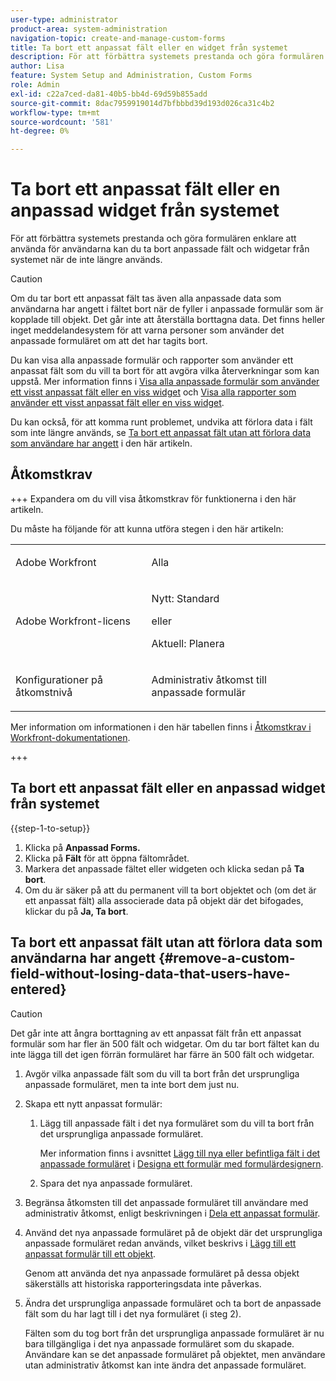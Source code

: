 ```yaml
---
user-type: administrator
product-area: system-administration
navigation-topic: create-and-manage-custom-forms
title: Ta bort ett anpassat fält eller en widget från systemet
description: För att förbättra systemets prestanda och göra formulären enklare att använda för användarna kan du ta bort anpassade fält och widgetar från systemet när de inte längre används.
author: Lisa
feature: System Setup and Administration, Custom Forms
role: Admin
exl-id: c22a7ced-da81-40b5-bb4d-69d59b855add
source-git-commit: 8dac7959919014d7bfbbbd39d193d026ca31c4b2
workflow-type: tm+mt
source-wordcount: '581'
ht-degree: 0%

---
```


# Ta bort ett anpassat fält eller en anpassad widget från systemet

För att förbättra systemets prestanda och göra formulären enklare att använda för användarna kan du ta bort anpassade fält och widgetar från systemet när de inte längre används.

>[!CAUTION]
>
>Om du tar bort ett anpassat fält tas även alla anpassade data som användarna har angett i fältet bort när de fyller i anpassade formulär som är kopplade till objekt. Det går inte att återställa borttagna data. Det finns heller inget meddelandesystem för att varna personer som använder det anpassade formuläret om att det har tagits bort.
>
>Du kan visa alla anpassade formulär och rapporter som använder ett anpassat fält som du vill ta bort för att avgöra vilka återverkningar som kan uppstå. Mer information finns i [Visa alla anpassade formulär som använder ett visst anpassat fält eller en viss widget](../../../administration-and-setup/customize-workfront/create-manage-custom-forms/view-all-custom-forms-that-use-a-particular-custom-field.md) och [Visa alla rapporter som använder ett visst anpassat fält eller en viss widget](../../../administration-and-setup/customize-workfront/create-manage-custom-forms/view-all-reports-that-use-a-particular-custom-field.md).
>
>Du kan också, för att komma runt problemet, undvika att förlora data i fält som inte längre används, se [Ta bort ett anpassat fält utan att förlora data som användare har angett](#remove-a-custom-field-without-losing-data-that-users-have-entered) i den här artikeln.

## Åtkomstkrav

+++ Expandera om du vill visa åtkomstkrav för funktionerna i den här artikeln.

Du måste ha följande för att kunna utföra stegen i den här artikeln:

<table style="table-layout:auto"> 
 <col> 
 <col> 
 <tbody> 
  <tr data-mc-conditions=""> 
   <td role="rowheader"> <p>Adobe Workfront</p> </td> 
   <td>Alla</td> 
  </tr> 
  <tr> 
   <td role="rowheader">Adobe Workfront-licens</td> 
   <td>
   <p>Nytt: Standard</p>
   <p>eller</p>
   <p>Aktuell: Planera</p></td>
  </tr> 
  <tr data-mc-conditions=""> 
   <td role="rowheader">Konfigurationer på åtkomstnivå</td> 
   <td> <p>Administrativ åtkomst till anpassade formulär</p> </td> 
  </tr> 
 </tbody> 
</table>

Mer information om informationen i den här tabellen finns i [Åtkomstkrav i Workfront-dokumentationen](/help/quicksilver/administration-and-setup/add-users/access-levels-and-object-permissions/access-level-requirements-in-documentation.md).

+++

## Ta bort ett anpassat fält eller en anpassad widget från systemet

{{step-1-to-setup}}

1. Klicka på **Anpassad Forms.**
1. Klicka på **Fält** för att öppna fältområdet.
1. Markera det anpassade fältet eller widgeten och klicka sedan på **Ta bort**.
1. Om du är säker på att du permanent vill ta bort objektet och (om det är ett anpassat fält) alla associerade data på objekt där det bifogades, klickar du på **Ja, Ta bort**.

## Ta bort ett anpassat fält utan att förlora data som användarna har angett {#remove-a-custom-field-without-losing-data-that-users-have-entered}

>[!CAUTION]
>
>Det går inte att ångra borttagning av ett anpassat fält från ett anpassat formulär som har fler än 500 fält och widgetar. Om du tar bort fältet kan du inte lägga till det igen förrän formuläret har färre än 500 fält och widgetar.

1. Avgör vilka anpassade fält som du vill ta bort från det ursprungliga anpassade formuläret, men ta inte bort dem just nu.
1. Skapa ett nytt anpassat formulär:

   1. Lägg till anpassade fält i det nya formuläret som du vill ta bort från det ursprungliga anpassade formuläret.

      Mer information finns i avsnittet [Lägg till nya eller befintliga fält i det anpassade formuläret](/help/quicksilver/administration-and-setup/customize-workfront/create-manage-custom-forms/form-designer/design-a-form/design-a-form.md#add-new-or-existing-fields-to-your-custom-form) i [Designa ett formulär med formulärdesignern](/help/quicksilver/administration-and-setup/customize-workfront/create-manage-custom-forms/form-designer/design-a-form/design-a-form.md).

   1. Spara det nya anpassade formuläret.

1. Begränsa åtkomsten till det anpassade formuläret till användare med administrativ åtkomst, enligt beskrivningen i [Dela ett anpassat formulär](../../../administration-and-setup/customize-workfront/create-manage-custom-forms/share-access-to-a-custom-form.md).
1. Använd det nya anpassade formuläret på de objekt där det ursprungliga anpassade formuläret redan används, vilket beskrivs i [Lägg till ett anpassat formulär till ett objekt](../../../workfront-basics/work-with-custom-forms/add-a-custom-form-to-an-object.md).

   Genom att använda det nya anpassade formuläret på dessa objekt säkerställs att historiska rapporteringsdata inte påverkas.

1. Ändra det ursprungliga anpassade formuläret och ta bort de anpassade fält som du har lagt till i det nya formuläret (i steg 2).

   Fälten som du tog bort från det ursprungliga anpassade formuläret är nu bara tillgängliga i det nya anpassade formuläret som du skapade. Användare kan se det anpassade formuläret på objektet, men användare utan administrativ åtkomst kan inte ändra det anpassade formuläret.

